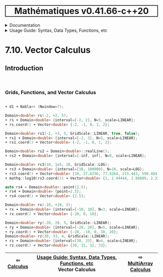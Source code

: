 <h1 style='border: 2px solid; text-align: center'>Mathématiques v0.41.66-c++20</h1>

<details>

<summary>Documentation</summary>

# [Documentation](../../README.md)<br>
1. [License](../../license/README.md)<br>
2. [About](../../about/README.md)<br>
3. [Status, Planned Work & Release Notes](../../status-release/README.md)<br>
4. [Description and Example Usage](../../overview/README.md)<br>
5. [Installation](../../installation/README.md)<br>
6. [Your First Mathématiques Project](../../first-project/README.md)<br>
7. _Usage Guide: Syntax, Data Types, Functions, etc_ <br>
8. [Benchmarks](../../benchmarks/README.md)<br>
9. [Tests](../../test/README.md)<br>
10. [Developer Guide: Modifying and Extending Mathématiques](../../developer-guide/README.md)<br>


</details>



<details>

<summary>Usage Guide: Syntax, Data Types, Functions, etc</summary>

# [7. Usage Guide: Syntax, Data Types, Functions, etc](../README.md)<br>
7.1. [Usage Guide Notation](../notation/README.md)<br>
7.2. [Scalar Types (Real, Imaginary, Complex & Quaternion)](../scalars/README.md)<br>
7.3. [Container Types (Vector, Matrix & MultiArray)](../multiarrays/README.md)<br>
7.4. [Operators](../operators/README.md)<br>
7.5. [Functions](../functions/README.md)<br>
7.6. [Linear Algebra](../linear-algebra/README.md)<br>
7.7. [Indexing, Masks, and Sorting](../indexing-sorting/README.md)<br>
7.8. [Ranges and Grids](../ranges-grids/README.md)<br>
7.9. [Calculus](../calculus/README.md)<br>
7.10. _Vector Calculus_ <br>
7.11. [MultiArray Calculus](../tensor-calculus/README.md)<br>
7.12. [Display of Results](../display/README.md)<br>
7.13. [FILE I/O](../file-io/README.md)<br>
7.14. [Debug Modes](../debug/README.md)<br>


</details>



# 7.10. Vector Calculus



## Introduction



<br>

### Grids, Functions, and Vector Calculus


```C++

☀ d1 ➜ Nabla<> (Nwindow=7);

Domain<double> rs(-2, +2, 5);
☀ rs ➜ Domain<double> {interval=[-2, 2], N=5, scale=LINEAR};
☀ rs.coord() ➜ Vector<double> {-2, -1, 0, 1, 2};

Domain<double> rs1(-2, +3, 5, GridScale::LINEAR, true, false);
☀ rs1 ➜ Domain<double> {interval=[-2, 3], N=5, scale=LINEAR};
☀ rs1.coord() ➜ Vector<double> {-2, -1, 0, 1, 2};

Domain<double> rs2 = Domain<double>::realLine();
☀ rs2 ➜ Domain<double> {interval=[-inf, inf], N=0, scale=LINEAR};

Domain<double> rs3(10, 1e5, 10, GridScale::LOG);
☀ rs3 ➜ Domain<double> {interval=[10, 100000], N=10, scale=LOG};
☀ rs3.coord() ➜ Vector<double> {10, 27.8256, 77.4264, 215.443, 599.484, 1668.1, 4641.59, 12915.5, 35938.1, 100000};
☀ mathq::log10(rs3.coord()) ➜ Vector<double> {1, 1.44444, 1.88889, 2.33333, 2.77778, 3.22222, 3.66667, 4.11111, 4.55556, 5};

auto rs4 = Domain<double>::point(2.5);
☀ rs4 ➜ Domain<double> {point=2.5};
☀ rs4.coord() ➜ Vector<double> {2.5};

Domain<double> rx(-10, +10, 3);
☀ rx ➜ Domain<double> {interval=[-10, 10], N=3, scale=LINEAR};
☀ rx.coord() ➜ Vector<double> {-10, 0, 10};

Domain<double> ry(-20, 20, 5, GridScale::LINEAR);
☀ ry ➜ Domain<double> {interval=[-20, 20], N=5, scale=LINEAR};
☀ ry.coord() ➜ Vector<double> {-20, -10, 0, 10, 20};
Domain<double> rz(30, 33, 4, GridScale::LINEAR);
☀ rz ➜ Domain<double> {interval=[30, 33], N=4, scale=LINEAR};
☀ rz.coord() ➜ Vector<double> {30, 31, 32, 33};
```


| ⇦ <br />[Calculus](../calculus/README.md)  | [Usage Guide: Syntax, Data Types, Functions, etc](../README.md)<br />Vector Calculus<br /><img width=1000/> | ⇨ <br />[MultiArray Calculus](../tensor-calculus/README.md)   |
| ------------ | :-------------------------------: | ------------ |


